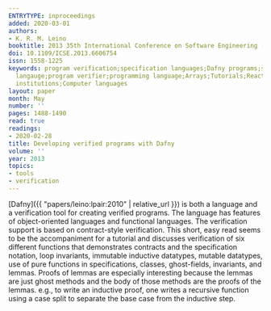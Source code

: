 ```yaml
---
ENTRYTYPE: inproceedings
added: 2020-03-01
authors:
- K. R. M. Leino
booktitle: 2013 35th International Conference on Software Engineering (ICSE)
doi: 10.1109/ICSE.2013.6606754
issn: 1558-1225
keywords: program verification;specification languages;Dafny programs;specification
  langauge;program verifier;programming language;Arrays;Tutorials;Reactive power;Cognition;Security;Educational
  institutions;Computer languages
layout: paper
month: May
number: ''
pages: 1488-1490
read: true
readings:
- 2020-02-28
title: Developing verified programs with Dafny
volume: ''
year: 2013
topics:
- tools
- verification
---
```


[Dafny]({{ "papers/leino:lpair:2010" | relative_url }})
is both a language and a verification tool for creating verified
programs.
The language has features of object-oriented languages and functional
languages.
The verification support is based on contract-style verification.
This short, easy read seems to be the accompaniment for a tutorial
and discusses verification of six different functions that
demonstrates contracts and the specification notation,
loop invariants, immutable inductive datatypes, mutable datatypes,
use of pure functions in specifications, classes, ghost-fields,
invariants, and lemmas.
Proofs of lemmas are especially interesting because the lemmas
are just ghost methods and the body of those methods are
the proofs of the lemmas. e.g., to write an inductive proof,
one writes a recursive function using a case split to separate
the base case from the inductive step.
